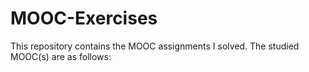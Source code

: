 # MOOC-Exercises
This repository contains the MOOC assignments I solved. The studied MOOC(s) are as follows:

